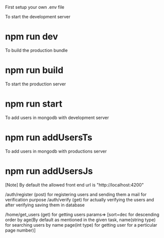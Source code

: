 First setup your own .env file 

To start the development server
# npm run dev

To build the production bundle
# npm run build
To start the production server
# npm run start

To add users in mongodb with development server
# npm run addUsersTs 
To add users in mongodb with productions server
# npm run addUsersJs

[Note] 
By default the allowed front end url is "http://localhost:4200"

/auth/register (post) for registering users and sending them a mail for verification purpose
/auth/verify (get) for actually verifying the users and after verifying saving them in database

/home/get_users (get) for getting users
    params=> [sort=dec for descending order by age(By default as mentioned in the given task,
            name(string type) for searching users by name
            page(int type) for getting user for a perticular page number)]

